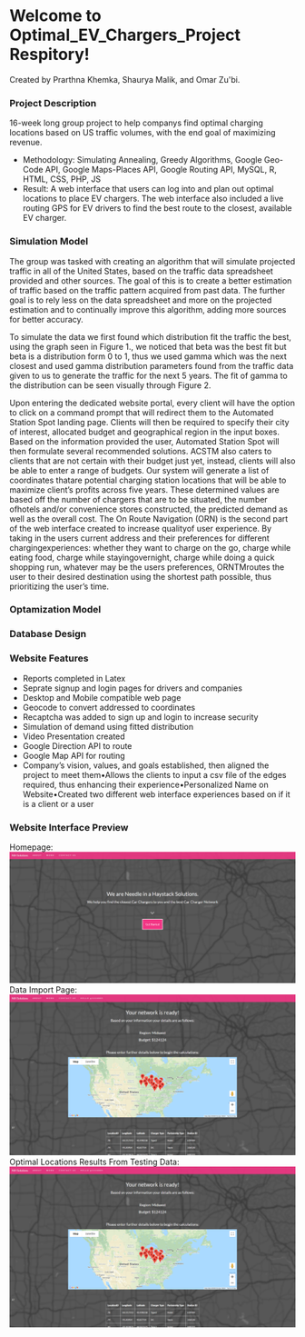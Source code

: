 # Welcome to Optimal_EV_Chargers_Project Respitory!
Created by Prarthna Khemka, Shaurya Malik, and Omar Zu'bi.

### Project Description
16-week long group project to help companys find optimal charging locations based on US traffic volumes, with the end goal of maximizing revenue.

* Methodology: Simulating Annealing, Greedy Algorithms, Google Geo-Code API, Google Maps-Places API, Google Routing API, MySQL, R, HTML, CSS, PHP, JS
* Result: A web interface that users can log into and plan out optimal locations to place EV chargers. The web interface also included a live routing GPS for EV drivers to find the best route to the closest, available EV charger.

### Simulation Model
The group was tasked with creating an algorithm that will simulate projected traffic in all of the United
States, based on the traffic data spreadsheet provided and other sources. The goal of this is to create a
better estimation of traffic based on the traffic pattern acquired from past data. The further goal is to
rely less on the data spreadsheet and more on the projected estimation and to continually improve this
algorithm, adding more sources for better accuracy.

To simulate the data we first found which distribution fit the traffic the best, using the graph seen in
Figure 1., we noticed that beta was the best fit but beta is a distribution form 0 to 1, thus we used
gamma which was the next closest and used gamma distribution parameters found from the traffic data
given to us to generate the traffic for the next 5 years. The fit of gamma to the distribution can be seen
visually through Figure 2.

Upon entering the dedicated website portal, every client will have the option to click on a command prompt that will redirect them to the Automated Station Spot landing page. Clients will then be required to specify their city of interest, allocated budget and geographical region in the input boxes. Based on the information provided the user, Automated Station Spot will then formulate several recommended solutions. ACSTM also caters to clients that are not certain with their budget just yet, instead, clients will also be able to enter a range of budgets. Our system will generate a list of coordinates thatare potential charging station locations that will be able to maximize client’s profits across five years. These determined values are based off the number of chargers that are to be situated, the number ofhotels and/or convenience stores constructed, the predicted demand as well as the overall cost. The On Route Navigation (ORN) is the second part of the web interface created to increase qualityof user experience. By taking in the users current address and their preferences for different chargingexperiences: whether they want to charge on the go, charge while eating food, charge while stayingovernight, charge while doing a quick shopping run, whatever may be the users preferences, ORNTMroutes the user to their desired destination using the shortest path possible, thus prioritizing the user’s time.

### Optamization Model

### Database Design 

### Website Features
* Reports completed in Latex
* Seprate signup and login pages for drivers and companies
* Desktop and Mobile compatible web page
* Geocode to convert addressed to coordinates
* Recaptcha was added to sign up and login to increase security
* Simulation of demand using fitted distribution
* Video Presentation created
* Google Direction API to route
* Google Map API for routing
* Company’s vision, values, and goals established, then aligned the project to meet them•Allows the clients to input a csv file of the edges required, thus enhancing their experience•Personalized Name on Website•Created two different web interface experiences based on if it is a client or a user

### Website Interface Preview
Homepage:
![image](homepage.PNG)
Data Import Page:
![image](image.PNG)
Optimal Locations Results From Testing Data:
![image](image.PNG)

